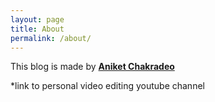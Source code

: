 ```yaml
---
layout: page
title: About
permalink: /about/
---
```


This blog is made by **[Aniket Chakradeo](https://www.youtube.com/channel/UCAytMRnhouSJnHhf4ZHsd2g/featured)**

*link to personal video editing youtube channel
